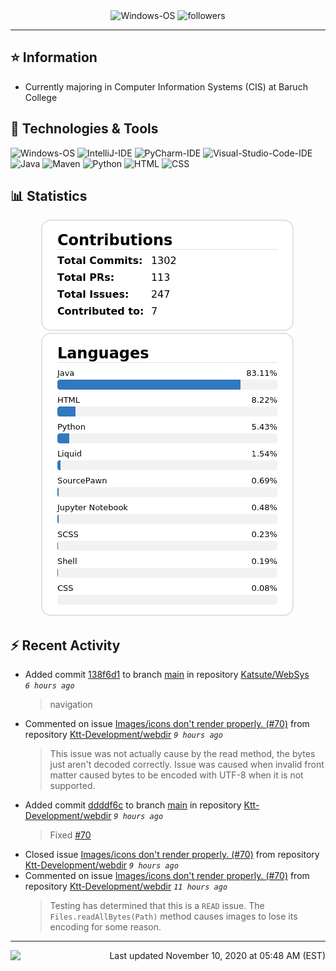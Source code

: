 <div align="center">
    <img 
        src="https://img.shields.io/badge/OS-Windows-informational?style=for-the-badge&color=3278be"
        alt="Windows-OS">
    <img 
        src="https://img.shields.io/github/followers/katsute?color=3278be&style=for-the-badge"
        alt="followers">
</div>

<hr>

## ⭐ Information

 - Currently majoring in Computer Information Systems (CIS) at Baruch College

## 🔧 Technologies & Tools

<img 
    src="https://img.shields.io/badge/OS-Windows-informational?style=flat-square&color=3278be"
    alt="Windows-OS">
<img 
    src="https://img.shields.io/badge/Editor-IntelliJ_IDEA-informational?style=flat-square&logo=intellij-idea&logoColor=white&color=3278be"
    alt="IntelliJ-IDE">
<img 
    src="https://img.shields.io/badge/Editor-PyCharm-informational?style=flat-square&logo=pycharm&logoColor=white&color=3278be"
    alt="PyCharm-IDE">
<img 
    src="https://img.shields.io/badge/Editor-Visual_Studio_Code-informational?style=flat-square&logo=Visual-Studio-Code&logoColor=white&color=3278be"
    alt="Visual-Studio-Code-IDE">
<img 
    src="https://img.shields.io/badge/Code-Java-informational?style=flat-square&logo=java&logoColor=white&color=3278be"
    alt="Java">
<img 
    src="https://img.shields.io/badge/Tools-Maven-informational?style=flat-square&logo=apache-maven&logoColor=white&color=3278be"
    alt="Maven">
<img 
    src="https://img.shields.io/badge/Code-Python-informational?style=flat-square&logo=python&logoColor=white&color=3278be"
    alt="Python">
<img 
    src="https://img.shields.io/badge/Code-HTML-informational?style=flat-square&logo=html5&logoColor=white&color=3278be"
    alt="HTML">
<img 
    src="https://img.shields.io/badge/Code-CSS-informational?style=flat-square&logo=css-wizardry&logoColor=white&color=3278be"
    alt="CSS">

## 📊 Statistics
<div align="center">
    <a href="https://github.com/Katsute/">
        <img src="https://github.com/Katsute/Katsute/blob/main/contributions.png">
    </a>
    <a href="https://github.com/Katsute/">
        <img src="https://github.com/Katsute/Katsute/blob/main/languages.png">
    </a>
</div>

## ⚡ Recent Activity

 - Added commit [138f6d1](https://github.com/Katsute/WebSys/commit/138f6d1d6808b5841b4bc9ac591167646ad7ea61) to branch [main](https://github.com/Katsute/WebSys/tree/main) in repository [Katsute/WebSys](https://github.com/Katsute/WebSys)  *`6 hours ago`*
   > navigation
 - Commented on issue [Images/icons don't render properly. (#70)](https://github.com/Ktt-Development/webdir/issues/70#issuecomment-724393713) from repository [Ktt-Development/webdir](https://github.com/Ktt-Development/webdir)  *`9 hours ago`*
   > This issue was not actually cause by the read method, the bytes just aren't decoded correctly. Issue was caused when invalid front matter caused bytes to be encoded with UTF-8 when it is not supported.
 - Added commit [ddddf6c](https://github.com/Ktt-Development/webdir/commit/ddddf6c12af4ca1e235eba8acb5e6a9faaf187f5) to branch [main](https://github.com/Ktt-Development/webdir/tree/main) in repository [Ktt-Development/webdir](https://github.com/Ktt-Development/webdir)  *`9 hours ago`*
   > Fixed [#70](https://github.com/Ktt-Development/webdir/issues/70)
 - Closed issue [Images/icons don't render properly. (#70)](https://github.com/Ktt-Development/webdir/issues/70) from repository [Ktt-Development/webdir](https://github.com/Ktt-Development/webdir)  *`9 hours ago`*
 - Commented on issue [Images/icons don't render properly. (#70)](https://github.com/Ktt-Development/webdir/issues/70#issuecomment-724331495) from repository [Ktt-Development/webdir](https://github.com/Ktt-Development/webdir)  *`11 hours ago`*
   > Testing has determined that this is a `READ` issue. The `Files.readAllBytes(Path)` method causes images to lose its encoding for some reason.

---
<img align="left" src="https://github.com/Katsute/Katsute/workflows/Update%20README.md/badge.svg"><p align="right">Last updated November 10, 2020 at 05:48 AM (EST)</p>
